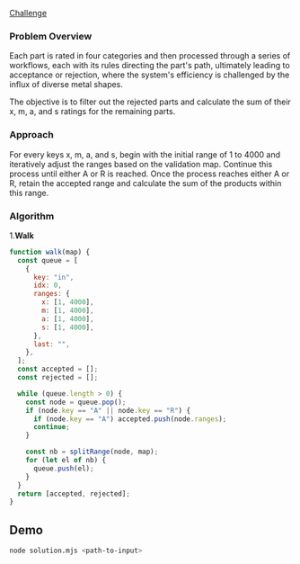 [Challenge](https://adventofcode.com/2023/day/19)

### Problem Overview

Each part is rated in four categories and then processed through a series of workflows, each with its rules directing the part's path, ultimately leading to acceptance or rejection, where the system's efficiency is challenged by the influx of diverse metal shapes.

The objective is to filter out the rejected parts and calculate the sum of their x, m, a, and s ratings for the remaining parts.

### Approach

For every keys x, m, a, and s, begin with the initial range of 1 to 4000 and iteratively adjust the ranges based on the validation map. Continue this process until either A or R is reached. Once the process reaches either A or R, retain the accepted range and calculate the sum of the products within this range.

### Algorithm

1.**Walk**

```js
function walk(map) {
  const queue = [
    {
      key: "in",
      idx: 0,
      ranges: {
        x: [1, 4000],
        m: [1, 4000],
        a: [1, 4000],
        s: [1, 4000],
      },
      last: "",
    },
  ];
  const accepted = [];
  const rejected = [];

  while (queue.length > 0) {
    const node = queue.pop();
    if (node.key == "A" || node.key == "R") {
      if (node.key == "A") accepted.push(node.ranges);
      continue;
    }

    const nb = splitRange(node, map);
    for (let el of nb) {
      queue.push(el);
    }
  }
  return [accepted, rejected];
}
```

## Demo

```bash
node solution.mjs <path-to-input>
```
